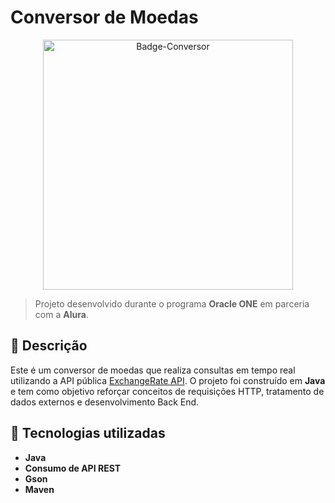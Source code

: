 # Conversor de Moedas

<p align="center">
  <img width="400" height="400" alt="Badge-Conversor" src="https://github.com/user-attachments/assets/6bf4242d-04c3-4afa-9987-6ac6e6f6b5fe" />
</p>

> Projeto desenvolvido durante o programa **Oracle ONE** em parceria com a **Alura**.

## 💱 Descrição

Este é um conversor de moedas que realiza consultas em tempo real utilizando a API pública [ExchangeRate API](https://www.exchangerate-api.com/). O projeto foi construído em **Java** e tem como objetivo reforçar conceitos de requisições HTTP, tratamento de dados externos e desenvolvimento Back End.

## 🚀 Tecnologias utilizadas

- **Java**
- **Consumo de API REST**
- **Gson**
- **Maven**
